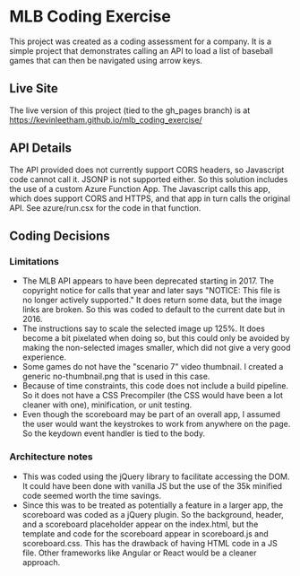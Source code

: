# MLB Coding Exercise

This project was created as a coding assessment for a company. It is a simple project that demonstrates calling an API to load a list of baseball games that can then be navigated using arrow keys.

## Live Site

The live version of this project (tied to the gh_pages branch) is at https://kevinleetham.github.io/mlb_coding_exercise/

## API Details

The API provided does not currently support CORS headers, so Javascript code cannot call it. JSONP is not supported either. So this solution includes the use of a custom Azure Function App. The Javascript calls this app, which does support CORS and HTTPS, and that app in turn calls the original API. See azure/run.csx for the code in that function.

## Coding Decisions
### Limitations
* The MLB API appears to have been deprecated starting in 2017. The copyright notice for calls that year and later says "NOTICE: This file is no longer actively supported." It does return some data, but the image links are broken. So this was coded to default to the current date but in 2016.
* The instructions say to scale the selected image up 125%. It does become a bit pixelated when doing so, but this could only be avoided by making the non-selected images smaller, which did not give a very good experience.
* Some games do not have the "scenario 7" video thumbnail. I created a generic no-thumbnail.png that is used in this case.
* Because of time constraints, this code does not include a build pipeline. So it does not have a CSS Precompiler (the CSS would have been a lot cleaner with one), minification, or unit testing.
* Even though the scoreboard may be part of an overall app, I assumed the user would want the keystrokes to work from anywhere on the page. So the keydown event handler is tied to the body. 

### Architecture notes
* This was coded using the jQuery library to facilitate accessing the DOM. It could have been done with vanilla JS but the use of the 35k minified code seemed worth the time savings.
* Since this was to be treated as potentially a feature in a larger app, the scoreboard was coded as a jQuery plugin. So the background, header, and a scoreboard placeholder appear on the index.html, but the template and code for the scoreboard appear in scoreboard.js and scoreboard.css. This has the drawback of having HTML code in a JS file. Other frameworks like Angular or React would be a cleaner approach.

